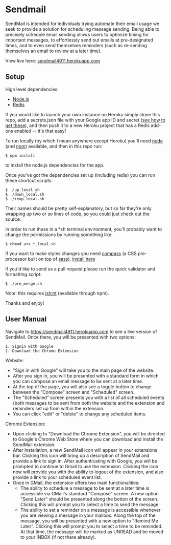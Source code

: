 Sendmail
========

SendMail is intended for individuals trying automate their email usage we seek to provide a solution for scheduling message sending. Being able to precisely schedule email sending allows users to optimize timing for important messages, to effortlessly send out emails at pre-designated times, and to even send themselves reminders (such as re-sending themselves an email to review at a later time).

View live here: [sendmail4911.herokuapp.com](https://sendmail4911.herokuapp.com/)

Setup
-----
High level dependencies:
- [Node.js](http://nodejs.org/download/)
- [Redis](http://redis.io/download)

If you would like to launch your own instance on Heroku simply clone this repo, add a secrets.json file with your Google app ID and secret ([see how to get these](https://developers.google.com/accounts/docs/OAuth2Login#getcredentials)), and then push it to a new Heroku project that has a Redis add-ons enabled -- it's that easy!

To run locally (by which I mean anywhere except Heroku) you'll need [node](http://nodejs.org/download/) (and 
[npm](https://github.com/joyent/node/wiki/Installing-Node.js-via-package-manager)) available, and then in this repo run:

    $ npm install
to install the node.js dependencies for the app.

Once you've got the dependencies set up (including redis) you can run these shortcut scripts:
    
    $ ./up_local.sh
    $ ./down_local.sh
    $ ./reup_local.sh
    
Their names should be pretty self-explanatory, but so far they're only wrapping
up two or so lines of code, so you could just check out the source.

In order to run these in a *sh terminal environment, you'll probably want to
change the permissions by running something like:

    $ chmod a+x *_local.sh

If you want to make styles changes you need [compass](http://compass-style.org/) (a CSS pre-processor built on top of [sass](http://sass-lang.com/)), [install here](http://compass-style.org/install/)

If you'd like to send us a pull request please run the quick validator and formatting script:

    $ ./pre_merge.sh

Note: this requires [jshint](http://jshint.com/install/) (available through npm).
    
Thanks and enjoy!

User Manual
-----------
Navigate to https://sendmail4911.herokuapp.com to see a live version of SendMail.
Once there, you will be presented with two options:

    1. Signin with Google
    2. Download the Chrome Extension

Website:
* "Sign in with Google" will take you to the main page of the website.
* After you sign in, you will be presented with a standard form in which you can compose an email message to be sent at a later time. 
* At the top of the page, you will also see a toggle button to change between the "Compose" screen and "Scheduled" screen. 
* The "Scheduled" screen presents you with a list of all scheduled events (both messages to be sent from both the website and the extension and reminders set up from within the extension.
* You can click "edit" or "delete" to change any scheduled items.

Chrome Extension:
* Upon clicking to "Download the Chrome Extension", you will be directed to Google's Chrome Web Store where you can download and install the SendMail extension.
* After installation, a new SendMail icon will appear in your extensions bar. Clicking this icon will bring up a description of SendMail and provide a link to sign in. After authenticating with Google, you will be prompted to continue to Gmail to use the extension. Clicking the icon now will provide you with the ability to logout of the extension, and also provide a link to your scheduled event list.
* Once in GMail, the extension offers two main functionalities:
    * The ability to schedule a message to be sent at a later time is accessible via GMail's standard "Compose" screen. A new option "Send Later" should be presented along the botton of the screen. Clicking this will prompt you to select a time to send the message.
    * The ability to set a reminder on a message is accessible whenever you are viewing a message in your mailbox. Along the top of the message, you will be presented with a new option to "Remind Me Later". Clicking this will prompt you to select a time to be reminded. At that time, the message will be marked as UNREAD and be moved to your INBOX (if not there already).
